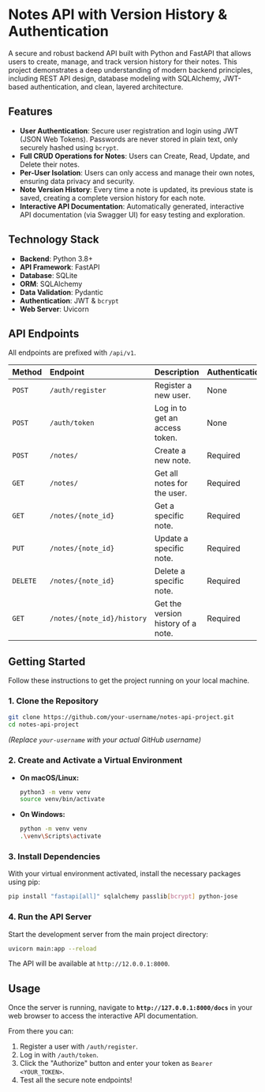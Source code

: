 # Notes API with Version History & Authentication

A secure and robust backend API built with Python and FastAPI that allows users to create, manage, and track version history for their notes. This project demonstrates a deep understanding of modern backend principles, including REST API design, database modeling with SQLAlchemy, JWT-based authentication, and clean, layered architecture.

## Features

-   **User Authentication**: Secure user registration and login using JWT (JSON Web Tokens). Passwords are never stored in plain text, only securely hashed using `bcrypt`.
-   **Full CRUD Operations for Notes**: Users can Create, Read, Update, and Delete their notes.
-   **Per-User Isolation**: Users can only access and manage their own notes, ensuring data privacy and security.
-   **Note Version History**: Every time a note is updated, its previous state is saved, creating a complete version history for each note.
-   **Interactive API Documentation**: Automatically generated, interactive API documentation (via Swagger UI) for easy testing and exploration.

## Technology Stack

-   **Backend**: Python 3.8+
-   **API Framework**: FastAPI
-   **Database**: SQLite
-   **ORM**: SQLAlchemy
-   **Data Validation**: Pydantic
-   **Authentication**: JWT & `bcrypt`
-   **Web Server**: Uvicorn

## API Endpoints

All endpoints are prefixed with `/api/v1`.

| Method | Endpoint             | Description                      | Authentication |
| :----- | :------------------- | :------------------------------- | :------------- |
| `POST` | `/auth/register`     | Register a new user.             | None           |
| `POST` | `/auth/token`        | Log in to get an access token.   | None           |
| `POST` | `/notes/`            | Create a new note.               | Required       |
| `GET`  | `/notes/`            | Get all notes for the user.      | Required       |
| `GET`  | `/notes/{note_id}`   | Get a specific note.             | Required       |
| `PUT`  | `/notes/{note_id}`   | Update a specific note.          | Required       |
| `DELETE`| `/notes/{note_id}`  | Delete a specific note.          | Required       |
| `GET`  | `/notes/{note_id}/history` | Get the version history of a note. | Required |


## Getting Started

Follow these instructions to get the project running on your local machine.

### 1. Clone the Repository
```bash
git clone https://github.com/your-username/notes-api-project.git
cd notes-api-project
```
*(Replace `your-username` with your actual GitHub username)*

### 2. Create and Activate a Virtual Environment

*   **On macOS/Linux:**
    ```bash
    python3 -m venv venv
    source venv/bin/activate
    ```
*   **On Windows:**
    ```bash
    python -m venv venv
    .\venv\Scripts\activate
    ```

### 3. Install Dependencies
With your virtual environment activated, install the necessary packages using pip:
```bash
pip install "fastapi[all]" sqlalchemy passlib[bcrypt] python-jose
```

### 4. Run the API Server
Start the development server from the main project directory:
```bash
uvicorn main:app --reload
```
The API will be available at `http://12.0.0.1:8000`.

## Usage

Once the server is running, navigate to **`http://127.0.0.1:8000/docs`** in your web browser to access the interactive API documentation.

From there you can:
1.  Register a user with `/auth/register`.
2.  Log in with `/auth/token`.
3.  Click the "Authorize" button and enter your token as `Bearer <YOUR_TOKEN>`.
4.  Test all the secure note endpoints!
